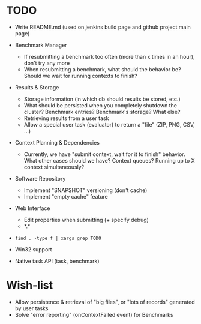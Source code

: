 # TODO

* Write README.md (used on jenkins build page and github project main page)

* Benchmark Manager
    * If resubmitting a benchmark too often (more than x times in an hour), don't try
      any more
    * When resubmitting a benchmark, what should the behavior be? Should we wait for
      running contexts to finish?
* Results & Storage
    * Storage information (in which db should results be stored, etc.)
	* What should be persisted when you completely shutdown the cluster? Benchmark entries? Benchmark's storage?
	  What else?
	* Retrieving results from a user task
	* Allow a special user task (evaluator) to return a "file" (ZIP, PNG, CSV, ...)
* Context Planning & Dependencies
	* Currently, we have "submit context, wait for it to finish" behavior. What other
	  cases should we have? Context queues? Running up to X context simultaneously?
* Software Repository
	* Implement "SNAPSHOT" versioning (don't cache)
	* Implement "empty cache" feature
* Web Interface
	* Edit properties when submitting (+ specify debug)
	* \*.\*
* `find . -type f | xargs grep TODO`

* Win32 support
* Native task API (task, benchmark)


# Wish-list
* Allow persistence & retrieval of "big files", or "lots of records" generated by user tasks
* Solve "error reporting" (onContextFailed event) for Benchmarks
